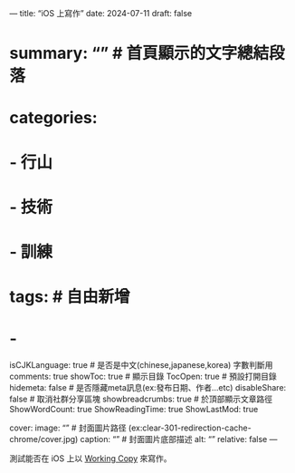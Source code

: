 —
title: “iOS 上寫作”
date: 2024-07-11
draft: false

# summary: “” # 首頁顯示的文字總結段落

# categories: 
# - 行山
# - 技術
# - 訓練

# tags: # 自由新增
# - 

isCJKLanguage: true # 是否是中文(chinese,japanese,korea) 字數判斷用
comments: true
showToc: true # 顯示目錄
TocOpen: true # 預設打開目錄
hidemeta: false # 是否隱藏meta訊息(ex:發布日期、作者...etc)
disableShare: false # 取消社群分享區塊
showbreadcrumbs: true # 於頂部顯示文章路徑
ShowWordCount: true
ShowReadingTime: true
ShowLastMod: true

cover:
  image: “” # 封面圖片路径 (ex:clear-301-redirection-cache-chrome/cover.jpg)
  caption: “” # 封面圖片底部描述
  alt: “”
  relative: false
—

測試能否在 iOS 上以 [Working Copy](https://apps.apple.com/app/id896694807) 來寫作。